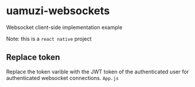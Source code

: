 # uamuzi-websockets
Websocket client-side implementation example

Note: this is a `react native` project

## Replace token 
Replace the token varible with the JWT token of the authenticated user for authenticated websocket connections. `App.js`